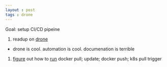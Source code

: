 ```yaml
---
layout : post
tags : drone
---
```


Goal:  setup CI/CD pipeine 

1. readup on [drone](https://akomljen.com/set-up-a-drone-ci-cd-pipeline-with-kubernetes/)
 * drone is cool.  automation is cool. documenation is terrible
1. [figure](https://uala.io/how-to-create-ci-cd-pipeline-with-drone-io/) out how to [run](https://webhookrelay.com/blog/2019/02/11/using-drone-for-simple-selfhosted-ci-cd/) docker pull; update; docker push; k8s pull trigger
